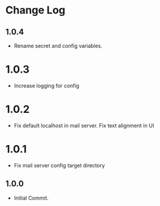# Change Log

## 1.0.4
* Rename secret and config variables. 

# 1.0.3
* Increase logging for config

# 1.0.2
* Fix default localhost in mail server. Fix text alignment in UI

# 1.0.1
* Fix mail server config target directory

## 1.0.0
* Initial Commit.